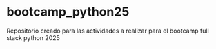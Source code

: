 # bootcamp_python25
Repositorio creado para las actividades a realizar para el bootcamp full stack python 2025
